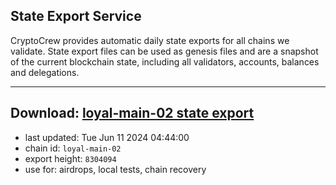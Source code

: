 ## State Export Service
CryptoCrew provides automatic daily state exports for all chains we validate. State export files can be used as genesis files and are a snapshot of the current blockchain state, including all validators, accounts, balances and delegations.

---
**Download: [loyal-main-02 state export](https://dl-eu2.ccvalidators.com/SERVICE/loyal/loyal-main-02_export_8304094.json)**
---

- last updated: Tue Jun 11 2024 04:44:00
- chain id: `loyal-main-02`
- export height: `8304094`
- use for: airdrops, local tests, chain recovery
